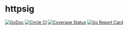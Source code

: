 # httpsig

[![GoDoc](https://godoc.org/zvelo.io/httpsig?status.svg)](https://godoc.org/zvelo.io/httpsig) [![Circle CI](https://circleci.com/gh/zvelo/httpsig.svg?style=svg)](https://circleci.com/gh/zvelo/httpsig) [![Coverage Status](https://coveralls.io/repos/github/zvelo/httpsig/badge.svg?branch=master)](https://coveralls.io/github/zvelo/httpsig?branch=master) [![Go Report Card](https://goreportcard.com/badge/zvelo.io/httpsig)](https://goreportcard.com/report/zvelo.io/httpsig)
